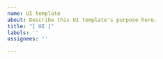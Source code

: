 ```yaml
---
name: UI template
about: Describe this UI template's purpose here.
title: "[ UI ]"
labels: ''
assignees: ''

---
```



